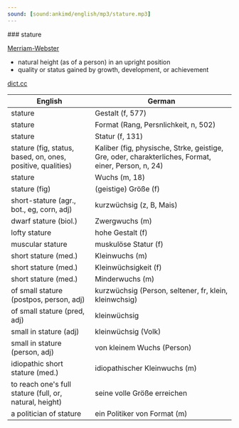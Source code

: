 ```yaml
---
sound: [sound:ankimd/english/mp3/stature.mp3]
---
```


\### stature

[Merriam-Webster](https://www.merriam-webster.com/dictionary/stature)

- natural height (as of a person) in an upright position
- quality or status gained by growth, development, or achievement

[dict.cc](https://www.dict.cc/stature)

| English        | German       |
| -------------- | ------------ |
| stature | Gestalt (f, 577) |
| stature | Format (Rang, Persnlichkeit, n, 502) |
| stature | Statur (f, 131) |
| stature (fig, status, based, on, ones, positive, qualities) | Kaliber (fig, physische, Strke, geistige, Gre, oder, charakterliches, Format, einer, Person, n, 24) |
| stature | Wuchs (m, 18) |
| stature (fig) | (geistige) Größe (f) |
| short-stature (agr., bot., eg, corn, adj) | kurzwüchsig (z, B, Mais) |
| dwarf stature (biol.) | Zwergwuchs (m) |
| lofty stature | hohe Gestalt (f) |
| muscular stature | muskulöse Statur (f) |
| short stature (med.) | Kleinwuchs (m) |
| short stature (med.) | Kleinwüchsigkeit (f) |
| short stature (med.) | Minderwuchs (m) |
| of small stature (postpos, person, adj) | kurzwüchsig (Person, seltener, fr, klein, kleinwchsig) |
| of small stature (pred, adj) | kleinwüchsig |
| small in stature (adj) | kleinwüchsig (Volk) |
| small in stature (person, adj) | von kleinem Wuchs (Person) |
| idiopathic short stature (med.) | idiopathischer Kleinwuchs (m) |
| to reach one's full stature (full, or, natural, height) | seine volle Größe erreichen |
| a politician of stature | ein Politiker von Format (m) |
